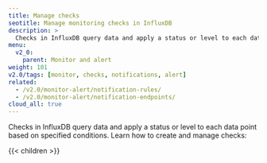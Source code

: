 ```yaml
---
title: Manage checks
seotitle: Manage monitoring checks in InfluxDB
description: >
  Checks in InfluxDB query data and apply a status or level to each data point based on specified conditions.
menu:
  v2_0:
    parent: Monitor and alert
weight: 101
v2.0/tags: [monitor, checks, notifications, alert]
related:
  - /v2.0/monitor-alert/notification-rules/
  - /v2.0/monitor-alert/notification-endpoints/
cloud_all: true
---
```


Checks in InfluxDB query data and apply a status or level to each data point based on specified conditions.
Learn how to create and manage checks:

{{< children >}}
